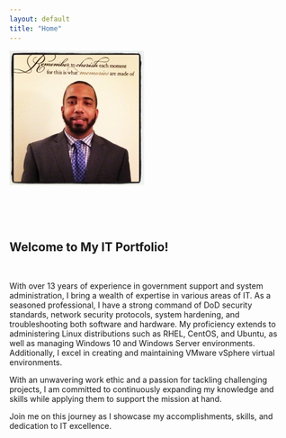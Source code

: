 ```yaml
---
layout: default
title: "Home"
---
```



![Profile Picture](assets/img/homepage/homepage.jpg)


</br></br></br>

## Welcome to My IT Portfolio!

</br>

With over 13 years of experience in government support and system administration, I bring a wealth of expertise in various areas of IT. As a seasoned professional, I have a strong command of DoD security standards, network security protocols, system hardening, and troubleshooting both software and hardware. My proficiency extends to administering Linux distributions such as RHEL, CentOS, and Ubuntu, as well as managing Windows 10 and Windows Server environments. Additionally, I excel in creating and maintaining VMware vSphere virtual environments. 

With an unwavering work ethic and a passion for tackling challenging projects, I am committed to continuously expanding my knowledge and skills while applying them to support the mission at hand. 

Join me on this journey as I showcase my accomplishments, skills, and dedication to IT excellence.

</br></br></br>

<!--
{% if site.show_excerpts %}
  {% include home.html %}
{% else %}
  {% include archive.html title="Welcome" %}
{% endif %}
-->
